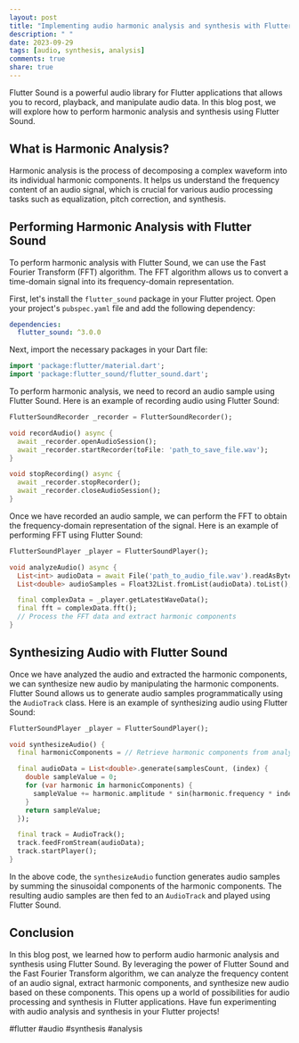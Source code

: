 ```yaml
---
layout: post
title: "Implementing audio harmonic analysis and synthesis with Flutter Sound"
description: " "
date: 2023-09-29
tags: [audio, synthesis, analysis]
comments: true
share: true
---
```


Flutter Sound is a powerful audio library for Flutter applications that allows you to record, playback, and manipulate audio data. In this blog post, we will explore how to perform harmonic analysis and synthesis using Flutter Sound.

## What is Harmonic Analysis?

Harmonic analysis is the process of decomposing a complex waveform into its individual harmonic components. It helps us understand the frequency content of an audio signal, which is crucial for various audio processing tasks such as equalization, pitch correction, and synthesis.

## Performing Harmonic Analysis with Flutter Sound

To perform harmonic analysis with Flutter Sound, we can use the Fast Fourier Transform (FFT) algorithm. The FFT algorithm allows us to convert a time-domain signal into its frequency-domain representation.

First, let's install the `flutter_sound` package in your Flutter project. Open your project's `pubspec.yaml` file and add the following dependency:

```yaml
dependencies:
  flutter_sound: ^3.0.0
```

Next, import the necessary packages in your Dart file:

```dart
import 'package:flutter/material.dart';
import 'package:flutter_sound/flutter_sound.dart';
```

To perform harmonic analysis, we need to record an audio sample using Flutter Sound. Here is an example of recording audio using Flutter Sound:

```dart
FlutterSoundRecorder _recorder = FlutterSoundRecorder();

void recordAudio() async {
  await _recorder.openAudioSession();
  await _recorder.startRecorder(toFile: 'path_to_save_file.wav');
}

void stopRecording() async {
  await _recorder.stopRecorder();
  await _recorder.closeAudioSession();
}
```

Once we have recorded an audio sample, we can perform the FFT to obtain the frequency-domain representation of the signal. Here is an example of performing FFT using Flutter Sound:

```dart
FlutterSoundPlayer _player = FlutterSoundPlayer();

void analyzeAudio() async {
  List<int> audioData = await File('path_to_audio_file.wav').readAsBytes();
  List<double> audioSamples = Float32List.fromList(audioData).toList();

  final complexData = _player.getLatestWaveData();
  final fft = complexData.fft();
  // Process the FFT data and extract harmonic components
}
```

## Synthesizing Audio with Flutter Sound

Once we have analyzed the audio and extracted the harmonic components, we can synthesize new audio by manipulating the harmonic components. Flutter Sound allows us to generate audio samples programmatically using the `AudioTrack` class. Here is an example of synthesizing audio using Flutter Sound:

```dart
FlutterSoundPlayer _player = FlutterSoundPlayer();

void synthesizeAudio() {
  final harmonicComponents = // Retrieve harmonic components from analysis

  final audioData = List<double>.generate(samplesCount, (index) {
    double sampleValue = 0;
    for (var harmonic in harmonicComponents) {
      sampleValue += harmonic.amplitude * sin(harmonic.frequency * index);
    }
    return sampleValue;
  });

  final track = AudioTrack();
  track.feedFromStream(audioData);
  track.startPlayer();
}
```

In the above code, the `synthesizeAudio` function generates audio samples by summing the sinusoidal components of the harmonic components. The resulting audio samples are then fed to an `AudioTrack` and played using Flutter Sound.

## Conclusion

In this blog post, we learned how to perform audio harmonic analysis and synthesis using Flutter Sound. By leveraging the power of Flutter Sound and the Fast Fourier Transform algorithm, we can analyze the frequency content of an audio signal, extract harmonic components, and synthesize new audio based on these components. This opens up a world of possibilities for audio processing and synthesis in Flutter applications. Have fun experimenting with audio analysis and synthesis in your Flutter projects!

#flutter #audio #synthesis #analysis